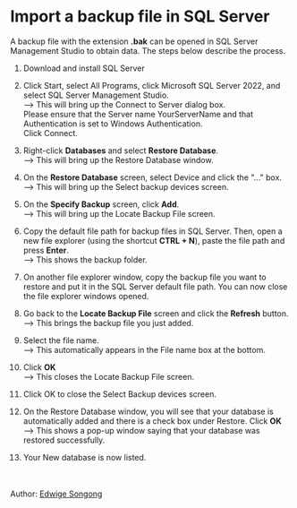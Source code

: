 # Import a backup file in SQL Server

A backup file with the extension **.bak** can be opened in SQL Server Management Studio to obtain data. The steps below describe the process.

1. Download and install SQL Server
  
2. Click Start, select All Programs, click Microsoft SQL Server 2022, and select SQL Server Management Studio.  
--> This will bring up the Connect to Server dialog box.  
Please ensure that the Server name YourServerName and that Authentication is set to Windows Authentication.  
Click Connect.

3. Right-click **Databases** and select **Restore Database**.  
--> This will bring up the Restore Database window.

4. On the **Restore Database** screen, select Device and click the "..." box.  
--> This will bring up the Select backup devices screen.

5. On the **Specify Backup** screen, click **Add**.  
--> This will bring up the Locate Backup File screen.

6. Copy the default file path for backup files in SQL Server. Then, open a new file explorer (using the shortcut **CTRL + N**), paste the file path and press **Enter**.  
--> This shows the backup folder.

7. On another file explorer window, copy the backup file you want to restore and put it in the SQL Server default file path. You can now close the file explorer windows opened.  

8. Go back to the **Locate Backup File** screen and click the **Refresh** button.  
--> This brings the backup file you just added.

9. Select the file name.  
--> This automatically appears in the File name box at the bottom.

10. Click **OK**  
--> This closes the Locate Backup File screen.

11. Click OK to close the Select Backup devices screen. 

12. On the Restore Database window, you will see that your database is automatically added and there is a check box under Restore. Click **OK**  
--> This shows a pop-up window saying that your database was restored successfully.

13. Your New database is now listed.

<!-- You can also watch this [video](https://www.youtube.com/watch?v=kQs0Uywl4_c&list=PLh2dQuuw5qTUIREUqH5zM2fPcxdJanT5r) for directions. -->


</br></br>
Author: [Edwige Songong](https://github.com/Songonge)
